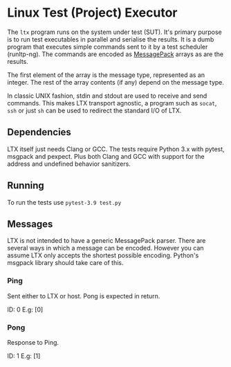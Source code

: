 # Linux Test (Project) Executor

The `ltx` program runs on the system under test (SUT). It's primary
purpose is to run test executables in parallel and serialise the
results. It is a dumb program that executes simple commands sent to it
by a test scheduler (runltp-ng). The commands are encoded as
[MessagePack](https://github.com/msgpack/msgpack/blob/master/spec.md)
arrays as are the results.

The first element of the array is the message type, represented as an
integer. The rest of the array contents (if any) depend on the message
type.

In classic UNIX fashion, stdin and stdout are used to receive and send
commands. This makes LTX transport agnostic, a program such as
`socat`, `ssh` or just `sh` can be used to redirect the standard I/O
of LTX.

## Dependencies

LTX itself just needs Clang or GCC. The tests require Python 3.x with
pytest, msgpack and pexpect. Plus both Clang and GCC with support for
the address and undefined behavior sanitizers.

## Running

To run the tests use `pytest-3.9 test.py`

## Messages

LTX is not intended to have a generic MessagePack parser. There are
several ways in which a message can be encoded. However you can assume
LTX only accepts the shortest possible encoding. Python's msgpack
library should take care of this.

### Ping

Sent either to LTX or host. Pong is expected in return.

ID: 0
E.g: [0]

### Pong

Response to Ping.

ID: 1
E.g: [1]
